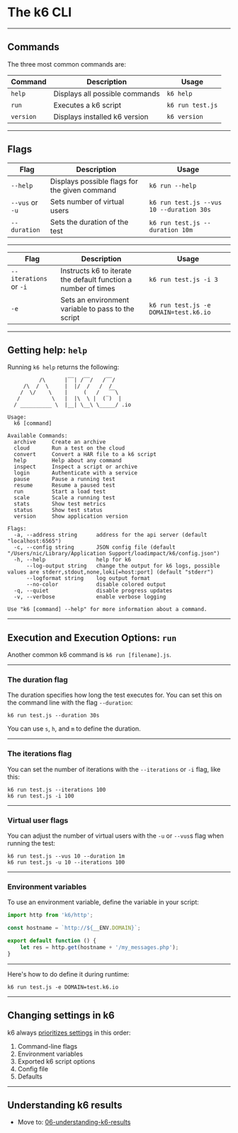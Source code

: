 # The k6 CLI

---

## Commands

The three most common commands are:

| Command   | Description                    | Usage            |
| --------- | ------------------------------ | ---------------- |
| `help`    | Displays all possible commands | `k6 help`        |
| `run`     | Executes a k6 script           | `k6 run test.js` |
| `version` | Displays installed k6 version  | `k6 version`     |

---

## Flags

| Flag                   | Description                                                    | Usage                                    |
| ---------------------- | -------------------------------------------------------------- | ---------------------------------------- |
| `--help`               | Displays possible flags for the given command                  | `k6 run --help`                          |
| `--vus` or `-u`        | Sets number of virtual users                                   | `k6 run test.js --vus 10 --duration 30s` |
| `--duration`           | Sets the duration of the test                                  | `k6 run test.js --duration 10m`          |

---

| Flag                   | Description                                                    | Usage                                    |
| ---------------------- | -------------------------------------------------------------- | ---------------------------------------- |
| `--iterations` or `-i` | Instructs k6 to iterate the default function a number of times | `k6 run test.js -i 3`                    |
| `-e`                   | Sets an environment variable to pass to the script             | `k6 run test.js -e DOMAIN=test.k6.io`                           

---

## Getting help: `help`

Running `k6 help` returns the following:

```shell
          /\      |‾‾| /‾‾/   /‾‾/
     /\  /  \     |  |/  /   /  /
    /  \/    \    |     (   /   ‾‾\
   /          \   |  |\  \ |  (‾)  |
  / __________ \  |__| \__\ \_____/ .io

Usage:
  k6 [command]

Available Commands:
  archive     Create an archive
  cloud       Run a test on the cloud
  convert     Convert a HAR file to a k6 script
  help        Help about any command
  inspect     Inspect a script or archive
  login       Authenticate with a service
  pause       Pause a running test
  resume      Resume a paused test
  run         Start a load test
  scale       Scale a running test
  stats       Show test metrics
  status      Show test status
  version     Show application version

Flags:
  -a, --address string      address for the api server (default "localhost:6565")
  -c, --config string       JSON config file (default "/Users/nic/Library/Application Support/loadimpact/k6/config.json")
  -h, --help                help for k6
      --log-output string   change the output for k6 logs, possible values are stderr,stdout,none,loki[=host:port] (default "stderr")
      --logformat string    log output format
      --no-color            disable colored output
  -q, --quiet               disable progress updates
  -v, --verbose             enable verbose logging

Use "k6 [command] --help" for more information about a command.
```

---

## Execution and Execution Options: `run`

Another common k6 command is `k6 run [filename].js`.

---

### The duration flag

The duration specifies how long the test executes for. You can set this on the command line with the flag `--duration`:

```shell
k6 run test.js --duration 30s
```

You can use `s`, `h`, and `m` to define the duration.

---

### The iterations flag

You can set the number of iterations with the `--iterations` or `-i` flag, like this:

```shell
k6 run test.js --iterations 100
k6 run test.js -i 100
```

---

### Virtual user flags

You can adjust the number of virtual users with the `-u` or `--vus`s flag when running the test:

```shell
k6 run test.js --vus 10 --duration 1m
k6 run test.js -u 10 --iterations 100
```

---

### Environment variables

To use an environment variable, define the variable in your script:

```js [3|5-7]
import http from 'k6/http';

const hostname = `http://${__ENV.DOMAIN}`;

export default function () {
    let res = http.get(hostname + '/my_messages.php');
}
```

---

Here's how to do define it during runtime:

```shell
k6 run test.js -e DOMAIN=test.k6.io
```

---

## Changing settings in k6

k6 always [prioritizes settings](https://k6.io/docs/using-k6/k6-options/how-to/#order-of-precedence) in this order:

1. Command-line flags
1. Environment variables
1. Exported k6 script options
1. Config file
1. Defaults

---

## Understanding k6 results

- Move to: [06-understanding-k6-results](?p=06-understanding-k6-results)

